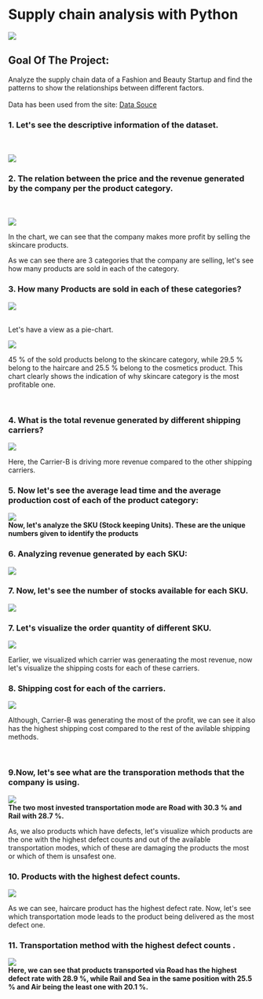 # Supply chain analysis with Python
 
<img src="./images/supply image.jpg">

## Goal Of The Project:
Analyze the supply chain data of a Fashion and Beauty Startup and find the patterns to show the relationships between different factors.
<br>
<br>
Data has been used from the site: 
<a href='https://statso.io/supply-chain-analysis-case-study/'>Data Souce</a>
<br>

<h3> 1. Let's see the descriptive information of the dataset. </h3>
<br>
<br>
<img src="./images/desc.png">

<h3>2. The relation between the price and the revenue generated by the company per the product category. </h3>
<br>
<br>
<img src="./images/priceandrevenue.png">
<p>In the chart, we can see that the company makes more profit by selling the skincare products. </p>
<p> As we can see there are 3 categories that the company are selling, let's see how many products are sold in each of the category. </p>
<h3> 3. How many Products are sold in each of these categories? </h3>
<img src="./images/category.png">
<br>
<br>
<p> Let's have a view as a pie-chart. </p>
<img src="./images/categorypie.png">
<p>45 % of the sold products belong to the skincare category, while 29.5 % belong to the haircare and 25.5 % belong to the cosmetics product. This chart clearly shows the indication of why skincare category is the most profitable one. </p>
<br>
<h3>4. What is the total revenue generated by different shipping carriers?</h3>
<img src="./images/revenuepercarrier.png">
<p>Here, the Carrier-B is driving more revenue compared to the other shipping carriers.</p>

<h3>5. Now let's see the average lead time and the average production cost of each of the product category:</h3>
<img src="./images/leadtimevscost.png">
<br>
<b>
Now, let's analyze the SKU (Stock keeping Units). These are the unique numbers given to identify the products </b>

<br>
<h3>6. Analyzing revenue generated by each SKU:</h3>
<img src="./images/SKUrevenue.png">
<br>
<h3>7. Now, let's see the number of stocks available for each SKU. </h3>
<img src="./images/sku.png">
<br>
<h3>7. Let's visualize the order quantity of different SKU. </h3>
<img src="./images/skuorder.png">
<br>
<p>Earlier, we visualized which carrier was generaating the most revenue, now let's visualize the shipping costs for each of these carriers. </p>
<h3>8. Shipping cost for each of the carriers. </h3>
<img src="./images/shipping.png">
<p>Although, Carrier-B was generating the most of the profit, we can see it also has the highest shipping cost compared to the rest of the avilable shipping methods. </p>
<br>
<h3>9.Now, let's see what are the transporation methods that the company is using. </h3>
<img src="./images/transportationmode.png">
<br>
<b>The two most invested transportation mode are Road with 30.3 % and Rail with 28.7 %.</b>
<p>As, we also products which have defects, let's visualize
which products are the one with the highest defect counts and out of the available transportation modes, which of these are damaging the products the most or which of them is unsafest one.</p>
<h3>10. Products with the highest defect counts.</h3>
<img src="./images/defect.png">
<br>
<p>As we can see, haircare product has the highest defect rate. Now, let's see which transportation mode leads to the product being delivered as the most defect one.</p>
<h3>11. Transportation method with the highest defect counts .</h3>
<img src="./images/transdefect.png">
<br>
<b>Here, we can see that products transported via Road has the highest defect rate with 28.9 %, while Rail and Sea in the same position with 25.5 % and Air being the least one with 20.1 %. </b>